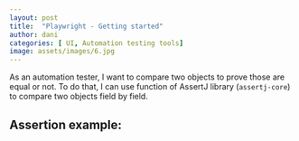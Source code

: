 ```yaml
---
layout: post
title:  "Playwright - Getting started"
author: dani
categories: [ UI, Automation testing tools]
image: assets/images/6.jpg
---
```


As an automation tester, I want to compare two objects to prove those are equal or not.
To do that, I can use function of AssertJ library (`assertj-core`) to compare two objects field by field.

## Assertion example:

